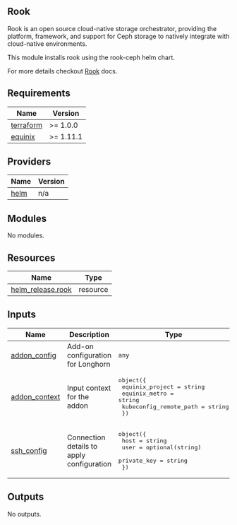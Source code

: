 ## Rook

Rook is an open source cloud-native storage orchestrator, providing the platform, framework, and support for Ceph storage to natively integrate with cloud-native environments.

This module installs rook using the rook-ceph helm chart.

For more details checkout [Rook](https://rook.github.io/docs/rook/latest-release/Getting-Started/intro/) docs.

<!-- TEMPLATE: Insert an image here of the infrastructure diagram. You can generate a starting image using instructions found at https://www.terraform.io/docs/cli/commands/graph.html#generating-images -->

<!-- BEGINNING OF PRE-COMMIT-TERRAFORM DOCS HOOK -->
## Requirements

| Name | Version |
|------|---------|
| <a name="requirement_terraform"></a> [terraform](#requirement\_terraform) | >= 1.0.0 |
| <a name="requirement_equinix"></a> [equinix](#requirement\_equinix) | >= 1.11.1 |

## Providers

| Name | Version |
|------|---------|
| <a name="provider_helm"></a> [helm](#provider\_helm) | n/a |

## Modules

No modules.

## Resources

| Name | Type |
|------|------|
| [helm_release.rook](https://registry.terraform.io/providers/hashicorp/helm/latest/docs/resources/release) | resource |

## Inputs

| Name | Description | Type | Default | Required |
|------|-------------|------|---------|:--------:|
| <a name="input_addon_config"></a> [addon\_config](#input\_addon\_config) | Add-on configuration for Longhorn | `any` | `{}` | no |
| <a name="input_addon_context"></a> [addon\_context](#input\_addon\_context) | Input context for the addon | <pre>object({<br>    equinix_project        = string<br>    equinix_metro          = string<br>    kubeconfig_remote_path = string<br>  })</pre> | n/a | yes |
| <a name="input_ssh_config"></a> [ssh\_config](#input\_ssh\_config) | Connection details to apply configuration | <pre>object({<br>    host        = string<br>    user        = optional(string)<br>    private_key = string<br>  })</pre> | n/a | yes |

## Outputs

No outputs.
<!-- END OF PRE-COMMIT-TERRAFORM DOCS HOOK -->